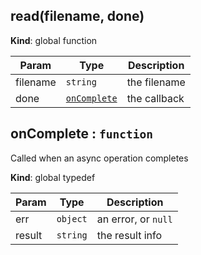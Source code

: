 <a name="read"></a>
## read(filename, done)
**Kind**: global function  

| Param | Type | Description |
| --- | --- | --- |
| filename | <code>string</code> | the filename |
| done | <code>[onComplete](#onComplete)</code> | the callback |

<a name="onComplete"></a>
## onComplete : <code>function</code>
Called when an async operation completes

**Kind**: global typedef  

| Param | Type | Description |
| --- | --- | --- |
| err | <code>object</code> | an error, or `null` |
| result | <code>string</code> | the result info |

